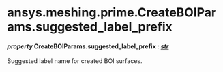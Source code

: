 # ansys.meshing.prime.CreateBOIParams.suggested_label_prefix



#### *property* CreateBOIParams.suggested_label_prefix *: [str](https://docs.python.org/3.11/library/stdtypes.html#str)*

Suggested label name for created BOI surfaces.

<!-- !! processed by numpydoc !! -->

